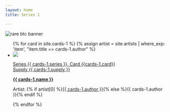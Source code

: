 ```yaml
---
layout: home
title: Series 1

---
```

<img src="https://bafybeiaelbcwjlihme66n23jfbw4j2vcgmzqg6nt2oql2xd3a5mf72vpsu.ipfs.nftstorage.link/" alt="rare btc banner" max-width="100%" height="auto">
<ul class="assets">
{% for card in site.cards-1 %}
{% assign artist = site.artists | where_exp: 'item', "item.title == cards-1.author" %}
  <li>
    <img src="{% if cards-1.image != null and cards-1.image != '' %}{{ cards-1.image }}{% else %}{{'assets/placeholder.png' | relative_url}}{% endif %}">
    <a href="cards-1/{{ cards-1.name | downcase }}">
      <p class="small">Series {{ cards-1.series }}, Card {{cards-1.card}}<br> Supply {{ cards-1.supply }}</p> 
         <b>{{ cards-1.name }}</b>
    </a>    
    <p class="small">Artist: {% if artist[0] %}<a href="{{ artist[0].url | relative_url }}">{{ cards-1.author }}</a>{% else %}{{ cards-1.author }}{% endif %}</p>
  </li>
{% endfor %}
</ul>
